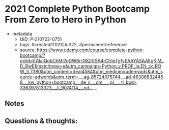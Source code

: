 # 2021 Complete Python Bootcamp From Zero to Hero in Python

- metadata
	- UID: P-210722-0751
	- tags: #created/2021/Jul/22, #permanent/reference
	- source: https://www.udemy.com/course/complete-python-bootcamp/?gclid=EAIaIQobChMI7qDW8rr18QIVSA4rCh1qTgfyEAAYASAAEgKjM_D_BwE&matchtype=e&utm_campaign=Python_v.PROF_la.EN_cc.ROW_ti.7380&utm_content=deal4584&utm_medium=udemyads&utm_source=adwords&utm_term=_._ag_85724075744_._ad_463068324458_._kw_python+bootcamp_._de_c_._dm__._pl__._ti_kwd-336397813323_._li_9074114_._pd__._

## Notes


## Questions & thoughts:

